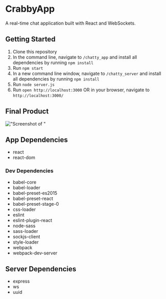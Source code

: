 # CrabbyApp

A real-time chat application built with React and WebSockets.

## Getting Started

1. Clone this repository
1. In the command line, navigate to ``/chatty_app`` and install all dependencies by running ``npm install``
1. Run ``npm start``
1. In a new command line window, navigate to ``/chatty_server`` and install all dependencies by running ``npm install``
1. Run ``node server.js``
1. Run ``open http://localhost:3000`` OR in your browser, navigate to ``http://localhost:3000/``

## Final Product

!["Screenshot of "]()

## App Dependencies
- react
- react-dom

### Dev Dependencies
- babel-core
- babel-loader
- babel-preset-es2015
- babel-preset-react
- babel-preset-stage-0
- css-loader
- eslint
- eslint-plugin-react
- node-sass
- sass-loader
- sockjs-client
- style-loader
- webpack
- webpack-dev-server

## Server Dependencies
- express
- ws
- uuid

